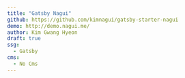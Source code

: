```yaml
---
title: "Gatsby Nagui"
github: https://github.com/kimnagui/gatsby-starter-nagui
demo: http://demo.nagui.me/
author: Kim Gwang Hyeon
draft: true
ssg:
  - Gatsby
cms:
  - No Cms
---
```

